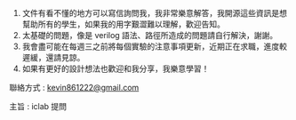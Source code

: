 1. 文件有看不懂的地方可以寫信詢問我，我非常樂意解答，我開源這些資訊是想幫助所有的學生，如果我的用字艱澀難以理解，歡迎告知。
2. 太基礎的問題，像是 verilog 語法、路徑所造成的問題請自行解決，謝謝。
3. 我會盡可能在每週三之前將每個實驗的注意事項更新，近期正在求職，進度較遲緩，還請見諒。
4. 如果有更好的設計想法也歡迎和我分享，我樂意學習！

聯絡方式 : kevin861222@gmail.com

主旨 : iclab 提問
